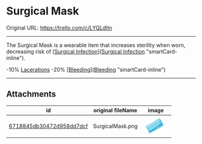 # Surgical Mask

Original URL: https://trello.com/c/LYQLdltn

---

The Surgical Mask is a wearable item that increases sterility when worn, decreasing risk of [[Surgical Infection](Surgical%20Infection.md)]([Surgical Infection](Surgical%20Infection.md) "smartCard-inline").

\-10% [Lacerations]([Wounds](../Any%20bodypart/archived/Wounds.md) "‌")
\-20% [[Bleeding](../Any%20bodypart/Bleeding.md)]([Bleeding](../Any%20bodypart/Bleeding.md) "smartCard-inline")

---

## Attachments

id | original fileName | image
---|---|---
[6718845db30472d958dd7dcf](./Surgical%20Mask%20-%20Attachments/6718845db30472d958dd7dcf.png) | SurgicalMask.png | ![SurgicalMask.png\|200](./Surgical%20Mask%20-%20Attachments/6718845db30472d958dd7dcf.png)
